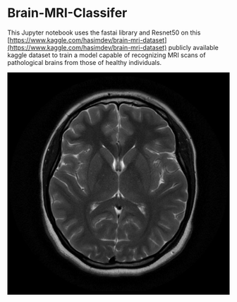 # Brain-MRI-Classifer
This Jupyter notebook uses the fastai library and Resnet50 on this [https://www.kaggle.com/hasimdev/brain-mri-dataset](https://www.kaggle.com/hasimdev/brain-mri-dataset) publicly available kaggle dataset to train a model capable of recognizing MRI scans of pathological brains from those of healthy individuals.

![Example MRI](example.jpg)
